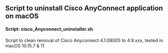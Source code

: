 ## Script to uninstall Cisco AnyConnect application on macOS

#### Script: cisco_Anyconnect_uninstaller.sh
Script to clean removal of Cisco Anyconnect 4.1.08005 to 4.9.xxx, tested in macOS 10.15.7 & 11